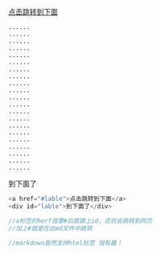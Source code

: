 <a href="#lable">点击跳转到下面</a>
```
......
......
......
......
......
......
......
......
......
......
......
......
......
......
......
......
......
......
......
......
......
```
<div id="lable">到下面了</div>


```cpp
<a href="#lable">点击跳转到下面</a>
<div id="lable">到下面了</div>

//a标签的herf值要#后面跟上id，否则会跳转到网页
//加上#就是在此md文件中跳转

//markdown居然支持html标签 很有趣！
```
